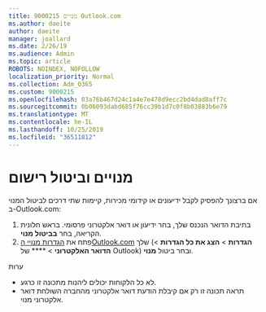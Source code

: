 ```yaml
---
title: 9000215 מנויים Outlook.com
ms.author: daeite
author: daeite
manager: joallard
ms.date: 2/26/19
ms.audience: Admin
ms.topic: article
ROBOTS: NOINDEX, NOFOLLOW
localization_priority: Normal
ms.collection: Adm_O365
ms.custom: 9000215
ms.openlocfilehash: 03a76b467d24c1a4e7e478d9ecc2bd4dad8aff7c
ms.sourcegitcommit: 0b06093dabd685f76cc39b1d7c0f8b03883b6e79
ms.translationtype: MT
ms.contentlocale: he-IL
ms.lasthandoff: 10/25/2019
ms.locfileid: "36511812"
---
```

# <a name="subscriptions-and-unsubscribing"></a>מנויים וביטול רישום

אם ברצונך להפסיק לקבל ידיעונים או קידומי מכירות, קיימות שתי דרכים לביטול המנוי ב-Outlook.com:

1. בתיבת הדואר הנכנס שלך, בחר ידיעון או דואר אלקטרוני פרסומי. בראש חלונית הקריאה, בחר **בביטול מנוי**.
2. פתח את [הגדרות מנויי הOutlook.com](https://outlook.live.com/mail/options/mail/brandsSubscriptions) שלך (**הגדרות** > **הצג את כל הגדרות** > **הדואר האלקטרוני** > **** של Outlook) ובחר ביטול **מנוי**.

ערות

- לא כל הלקוחות יכולים ליהנות מתכונה זו כרגע.
- תראה תכונה זו רק אם קיבלת הודעת דואר אלקטרוני מהחברה השולחת דואר אלקטרוני מנוי.